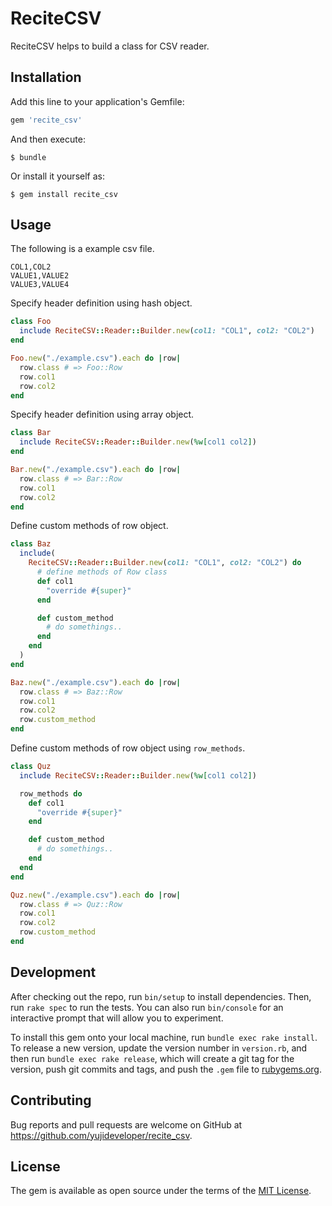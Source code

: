 # ReciteCSV

ReciteCSV helps to build a class for CSV reader.

## Installation

Add this line to your application's Gemfile:

```ruby
gem 'recite_csv'
```

And then execute:

    $ bundle

Or install it yourself as:

    $ gem install recite_csv

## Usage

The following is a example csv file.

``` csv
COL1,COL2
VALUE1,VALUE2
VALUE3,VALUE4
```

Specify header definition using hash object.

``` ruby
class Foo
  include ReciteCSV::Reader::Builder.new(col1: "COL1", col2: "COL2")
end

Foo.new("./example.csv").each do |row|
  row.class # => Foo::Row
  row.col1
  row.col2
end
```

Specify header definition using array object.

``` ruby
class Bar
  include ReciteCSV::Reader::Builder.new(%w[col1 col2])
end

Bar.new("./example.csv").each do |row|
  row.class # => Bar::Row
  row.col1
  row.col2
end
```

Define custom methods of row object.

``` ruby
class Baz
  include(
    ReciteCSV::Reader::Builder.new(col1: "COL1", col2: "COL2") do
      # define methods of Row class
      def col1
        "override #{super}"
      end

      def custom_method
        # do somethings..
      end
    end
  )
end

Baz.new("./example.csv").each do |row|
  row.class # => Baz::Row
  row.col1
  row.col2
  row.custom_method
end
```

Define custom methods of row object using `row_methods`.

``` ruby
class Quz
  include ReciteCSV::Reader::Builder.new(%w[col1 col2])

  row_methods do
    def col1
      "override #{super}"
    end

    def custom_method
      # do somethings..
    end
  end
end

Quz.new("./example.csv").each do |row|
  row.class # => Quz::Row
  row.col1
  row.col2
  row.custom_method
end
```

## Development

After checking out the repo, run `bin/setup` to install dependencies. Then, run `rake spec` to run the tests. You can also run `bin/console` for an interactive prompt that will allow you to experiment.

To install this gem onto your local machine, run `bundle exec rake install`. To release a new version, update the version number in `version.rb`, and then run `bundle exec rake release`, which will create a git tag for the version, push git commits and tags, and push the `.gem` file to [rubygems.org](https://rubygems.org).

## Contributing

Bug reports and pull requests are welcome on GitHub at https://github.com/yujideveloper/recite_csv.


## License

The gem is available as open source under the terms of the [MIT License](http://opensource.org/licenses/MIT).

